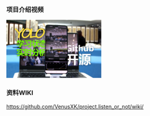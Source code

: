 
### 项目介绍视频

<div href="https://www.bilibili.com/video/BV1kj411m7of/">
  <img src="./image(README)/p1.png" width=250>
</div>

### 资料WIKI

https://github.com/VenusXK/project.listen_or_not/wiki/
